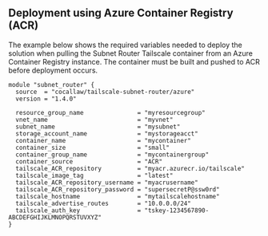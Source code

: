 ## Deployment using Azure Container Registry (ACR)

The example below shows the required variables needed to deploy the solution when pulling the Subnet Router Tailscale container from an Azure Container Registry instance. The container must be built and pushed to ACR before deployment occurs.

```hcl
module "subnet_router" {
  source  = "cocallaw/tailscale-subnet-router/azure"
  version = "1.4.0"

  resource_group_name               = "myresourcegroup"
  vnet_name                         = "myvnet"
  subnet_name                       = "mysubnet"
  storage_account_name              = "mystorageacct"
  container_name                    = "mycontainer"
  container_size                    = "small"
  container_group_name              = "mycontainergroup"
  container_source                  = "ACR"
  tailscale_ACR_repository          = "myacr.azurecr.io/tailscale"
  tailscale_image_tag               = "latest"
  tailscale_ACR_repository_username = "myacrusername"
  tailscale_ACR_repository_password = "supersecretP@ssw0rd"
  tailscale_hostname                = "mytailscalehostname"
  tailscale_advertise_routes        = "10.0.0.0/24"
  tailscale_auth_key                = "tskey-1234567890-ABCDEFGHIJKLMNOPQRSTUVXYZ"
}

```